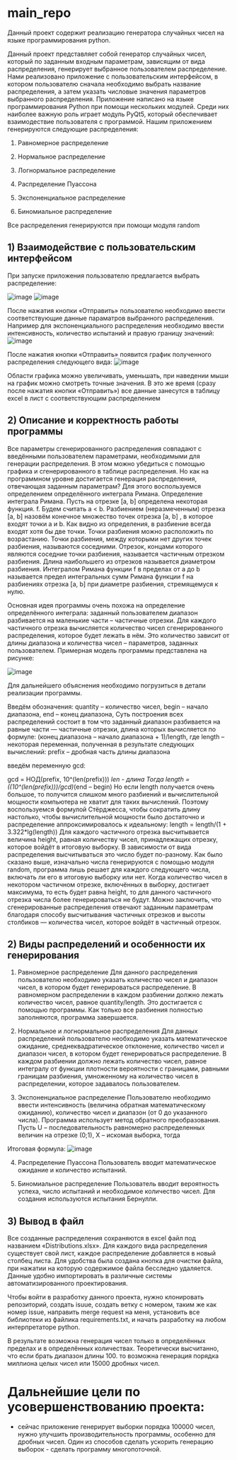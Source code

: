 # main_repo
Данный проект содержит реализацию генератора случайных чисел на языке программирования python.


Данный проект представляет собой генератор случайных чисел, который по заданным входным параметрам, зависящим от вида распределения, генерирует выбранное пользователем распределение.
Нами реализовано приложение с пользовательским интерфейсом, в котором пользователю сначала необходимо выбрать название распределения, а затем указать числовые значения параметров выбранного распределения. 
Приложение написано на языке программирования Python при помощи нескольких модулей.
Среди них наиболее важную роль играет модуль PyQt5, который обеспечивает взаимодествие пользователя с программой.
Нашим приложением генерируются следующие распределения:

1) Равномерное распределение

2) Нормальное распределение

3) Логнормальное распределение

4) Распределение Пуассона

5) Экспоненциальное распределение         

6) Биномиальное распределение

Все распределения генерируются при помощи модуля random

## 1) Взаимодействие с пользовательским интерфейсом
При запуске приложения пользователю предлагается выбрать распределение:

![image](https://github.com/Yuriy567/main_repo/assets/141625927/b9e52a0a-4eda-4509-a33f-f7f3d8895bea)
![image](https://github.com/Yuriy567/main_repo/assets/141625927/721de53c-35d4-4651-8659-2859a0c7c54a)



После нажатия кнопки «Отправить» пользователю необходимо ввести соответствующие данные параматров выбранного распределения. Например для экспоненциального распределения необходимо ввести интенсивность, количество испытаний и правую границу значений:
![image](https://github.com/Yuriy567/main_repo/assets/141625927/472b1b48-88fa-4318-824c-5f7eee2cdd81)

После нажатия кнопки  «Отправить» появится график полученного распределения следующего вида:
![image](https://github.com/Yuriy567/main_repo/assets/141625927/fd1ff2c4-0988-4cbe-a3a4-63a33fbe9afe)



Области графика можно увеличивать, уменьшать, при наведении мыши на график можно смотреть точные значения.
В это же время (сразу после нажатия кнопки «Отправить») все данные занесутся в таблицу excel в лист с соответствующим распределением


## 2) Описание и корректность работы программы
Все параметры сгенерированного распределения совпадают с введёнными пользователем параметрами, необходимыми для генерации распределения. В этом можно убедиться с помощью графика и сгенерированного в таблице распределения. Но как на программном уровне достигается генерация распределения, отвечающая заданным параметрам?
Для этого воспользуемся определением определённого интеграла Римана.
Определение интеграла Римана.
Пусть на отрезке [a, b] определена некоторая функция. f.  Будем считать a < b.
Разбиением (неразмеченным) отрезка  [a, b] назовём конечное множество точек отрезка   [a, b] , в которое входят точки  a и b. Как видно из определения, в разбиение всегда входят хотя бы две точки. Точки разбиения можно расположить по возрастанию.
Точки разбиения, между которыми нет других точек разбиения, называются соседними. Отрезок, концами которого являются соседние точки разбиения, называется частичным отрезком разбиения.
Длина наибольшего из отрезков называется диаметром разбиения. 
Интегралом Римана функции f в пределах от  a до b называется предел интегральных сумм Римана функции f на разбиениях отрезка [a, b]  при диаметре разбиения, стремящемуся к нулю.

Основная идея программы очень похожа на определение определённого интеграла: заданный пользователем диапазон разбивается на маленькие части – частичные отрезки. Для каждого частичного отрезка вычисляется количество чисел сгенерированного распределения, которое будет лежать в нём. Это количество зависит от длины диапазона и количества чисел – параметров, заданных пользователем. Примерная модель программы представлена на рисунке:

![image](https://github.com/Yuriy567/main_repo/assets/141625927/f04b8d8b-6748-4d85-b8d4-abff97b98ef9)

Для дальнейшего объяснения необходимо погрузиться в детали реализации программы.

Введём обозначения:
quantity – количество чисел,
begin – начало диапазона,
end – конец диапазона,
 Суть построения всех распределений состоит в том что заданный диапазон разбивается на равные части — частичные отрезки, длина которых вычисляется по формуле:
(конец диапазона – начало диапазона + 1)/length,
где length – некоторая переменная, полученная в результате следующих вычислений:
prefix – дробная часть длины диапазона

введём переменную gcd:

gcd = НОД(prefix, 10^(len(prefix)))  				*len - длина
Тогда
length = ((10^(len(prefix)))/gcd)*(end – begin)
Но если length получается очень большое, то получится слишком много разбиений и вычислительной мощности компьютера не хватит для таких вычислений. Поэтому воспользуемся формулой Стёрджесса, чтобы сократить длину настолько, чтобы вычислительной мощности было достаточно и распределение аппроксимировалось к идеальному:
length = length/(1 + 3.322*lg(length))
Для каждого частичного отрезка высчитывается величина height, равная количеству чисел, принадлежащих отрезку, которое войдёт в итоговую выборку. В зависимости от вида распределения высчитываться это число будет по-разному.
Как было сказано выше, изначально числа генерируются с помощью модуля random, программа лишь решает для каждого следующего числа, включать ли его в итоговую выборку или нет. Когда количество чисел в некотором частичном отрезке, включённых в выборку, достигает максимума, то есть будет равна height, то для данного частичного отрезка числа более генерироваться не будут. 
Можно заключить, что сгенерированные распределения отвечают заданным параметрам благодаря способу высчитывания частичных отрезков и высоты столбиков — количества чисел, которое войдёт в частичный отрезок.







## 2) Виды распределений и особенности их генерирования

1) Равномерное распределение
Для данного распределения пользователю необходимо указать количество чисел и диапазон чисел, в котором будет генерироваться распределение. В равномерном распределении в каждом разбиении должно лежать количество чисел, равное quantity/length. Это достигается с помощью программы. Как только все разбиения полностью заполняются, программа завершается.

2) Нормальное и логнормальное распределения
Для данных распределений пользователю необходимо указать математическое ожидание, среднеквадратическое отклонение, количество чисел и диапазон чисел, в котором будет генерироваться распределение. В каждом разбиении должно лежать количество чисел, равное интегралу от функции плотности вероятности с границами, равными границам разбиения, умноженному на количество чисел в распределении, которое задавалось пользователем.

3) Экспоненциальное распределение
Пользователю необходимо ввести интенсивность (величина обратная математическому ожиданию), количество чисел и диапазон (от 0 до указанного числа). Программа использует метод обратного преобразования. Пусть U – последовательность равномерно распределенных величин на отрезке (0;1), Х – искомая выборка, тогда

Итоговая формула:	![image](https://github.com/Yuriy567/main_repo/assets/141625927/b0f4e525-8949-4bc9-84f5-3c33468a9b5d)


4) Распределение Пуассона
Пользователь вводит математическое ожидание и количество испытаний.

5) Биномиальное распределение
Пользователь вводит вероятность успеха, число испытаний и необходимое количество чисел. Для создания используются испытания Бернулли.

## 3) Вывод в файл
Все созданные распределения сохраняются в excel файл под названием «Distributions.xlsx». Для каждого вида распределения существует свой лист, каждое распределение добавляется в новый столбец листа.
Для удобства была создана кнопка для очистки файла, при нажатии на которую содержимое файла бесследно удаляется.
Данные удобно импортировать в различные системы автоматизированного проектирования.


Чтобы войти в разработку данного проекта, нужно клонировать репозиторий, создать isuue, создать ветку с номером, таким же как номер issue, направить merge request на меня, установить все библиотеки из файлика requirements.txt, и начать разработку на любом интерпретаторе python.

В результате возможна генерация чисел только в определённых пределах и в определённых количествах. Теоретически высчитанно, что если брать диапазон длины 100. то возможна генерация порядка миллиона целых чисел или 15000 дробных чисел.

# Дальнейшие цели по усовершенствованию проекта: 
 - сейчас приложение генерирует выборки порядка 100000 чисел, нужно улучшить производительность программы, особенно для дробных чисел. Один из способов сделать ускорить генерацию выборок - сделать программу многопоточной.











